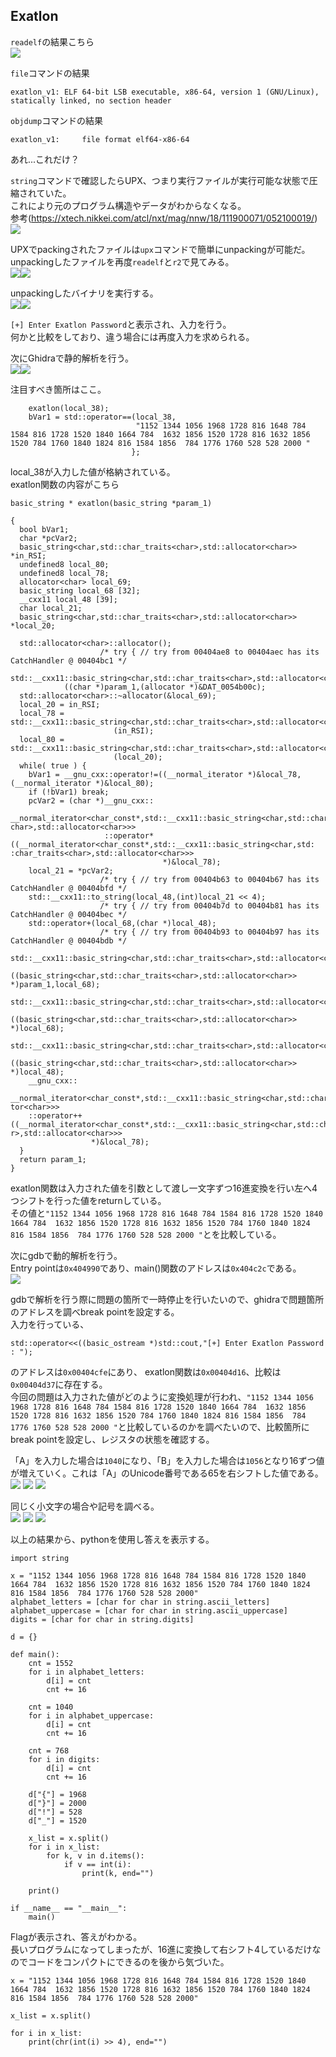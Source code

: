 ## Exatlon

`readelf`の結果こちら  
![](images/exatlon/1.png)

`file`コマンドの結果  
```
exatlon_v1: ELF 64-bit LSB executable, x86-64, version 1 (GNU/Linux), statically linked, no section header
```

`objdump`コマンドの結果  
```
exatlon_v1:     file format elf64-x86-64
```
あれ...これだけ？  

`string`コマンドで確認したらUPX、つまり実行ファイルが実行可能な状態で圧縮されていた。  
これにより元のプログラム構造やデータがわからなくなる。  
参考(https://xtech.nikkei.com/atcl/nxt/mag/nnw/18/111900071/052100019/)
![](images/exatlon/2.png)

UPXでpackingされたファイルは`upx`コマンドで簡単にunpackingが可能だ。  
unpackingしたファイルを再度`readelf`と`r2`で見てみる。  
![](images/exatlon/5.png)![](images/exatlon/6.png)

unpackingしたバイナリを実行する。  
![](images/exatlon/3.png)![](images/exatlon/4.png)

`[+] Enter Exatlon Password`と表示され、入力を行う。  
何かと比較をしており、違う場合には再度入力を求められる。  

次にGhidraで静的解析を行う。  
![](images/exatlon/8.png)![](images/exatlon/9.png)

注目すべき箇所はここ。  
```
    exatlon(local_38);
    bVar1 = std::operator==(local_38,
                            "1152 1344 1056 1968 1728 816 1648 784 1584 816 1728 1520 1840 1664 784  1632 1856 1520 1728 816 1632 1856 1520 784 1760 1840 1824 816 1584 1856  784 1776 1760 528 528 2000 "
                           };
```

local_38が入力した値が格納されている。  
exatlon関数の内容がこちら  
```
basic_string * exatlon(basic_string *param_1)

{
  bool bVar1;
  char *pcVar2;
  basic_string<char,std::char_traits<char>,std::allocator<char>> *in_RSI;
  undefined8 local_80;
  undefined8 local_78;
  allocator<char> local_69;
  basic_string local_68 [32];
  __cxx11 local_48 [39];
  char local_21;
  basic_string<char,std::char_traits<char>,std::allocator<char>> *local_20;
  
  std::allocator<char>::allocator();
                    /* try { // try from 00404ae8 to 00404aec has its CatchHandler @ 00404bc1 */
  std::__cxx11::basic_string<char,std::char_traits<char>,std::allocator<char>>::basic_string
            ((char *)param_1,(allocator *)&DAT_0054b00c);
  std::allocator<char>::~allocator(&local_69);
  local_20 = in_RSI;
  local_78 = std::__cxx11::basic_string<char,std::char_traits<char>,std::allocator<char>>::begin
                       (in_RSI);
  local_80 = std::__cxx11::basic_string<char,std::char_traits<char>,std::allocator<char>>::end
                       (local_20);
  while( true ) {
    bVar1 = __gnu_cxx::operator!=((__normal_iterator *)&local_78,(__normal_iterator *)&local_80);
    if (!bVar1) break;
    pcVar2 = (char *)__gnu_cxx::
                     __normal_iterator<char_const*,std::__cxx11::basic_string<char,std::char_traits< char>,std::allocator<char>>>
                     ::operator*((__normal_iterator<char_const*,std::__cxx11::basic_string<char,std: :char_traits<char>,std::allocator<char>>>
                                  *)&local_78);
    local_21 = *pcVar2;
                    /* try { // try from 00404b63 to 00404b67 has its CatchHandler @ 00404bfd */
    std::__cxx11::to_string(local_48,(int)local_21 << 4);
                    /* try { // try from 00404b7d to 00404b81 has its CatchHandler @ 00404bec */
    std::operator+(local_68,(char *)local_48);
                    /* try { // try from 00404b93 to 00404b97 has its CatchHandler @ 00404bdb */
    std::__cxx11::basic_string<char,std::char_traits<char>,std::allocator<char>>::operator+=
              ((basic_string<char,std::char_traits<char>,std::allocator<char>> *)param_1,local_68);
    std::__cxx11::basic_string<char,std::char_traits<char>,std::allocator<char>>::~basic_string
              ((basic_string<char,std::char_traits<char>,std::allocator<char>> *)local_68);
    std::__cxx11::basic_string<char,std::char_traits<char>,std::allocator<char>>::~basic_string
              ((basic_string<char,std::char_traits<char>,std::allocator<char>> *)local_48);
    __gnu_cxx::
    __normal_iterator<char_const*,std::__cxx11::basic_string<char,std::char_traits<char>,std::alloca tor<char>>>
    ::operator++((__normal_iterator<char_const*,std::__cxx11::basic_string<char,std::char_traits<cha r>,std::allocator<char>>>
                  *)&local_78);
  }
  return param_1;
}
```

exatlon関数は入力された値を引数として渡し一文字ずつ16進変換を行い左へ4つシフトを行った値をreturnしている。  
その値と`"1152 1344 1056 1968 1728 816 1648 784 1584 816 1728 1520 1840 1664 784  1632 1856 1520 1728 816 1632 1856 1520 784 1760 1840 1824 816 1584 1856  784 1776 1760 528 528 2000 "`とを比較している。  

次にgdbで動的解析を行う。  
Entry pointは`0x404990`であり、main()関数のアドレスは`0x404c2c`である。  
![](images/exatlon/16.png)

gdbで解析を行う際に問題の箇所で一時停止を行いたいので、ghidraで問題箇所のアドレスを調べbreak pointを設定する。  
入力を行っている、  
```
std::operator<<((basic_ostream *)std::cout,"[+] Enter Exatlon Password  : ");
```
のアドレスは`0x00404cfe`にあり、  exatlon関数は`0x00404d16`、比較は`0x00404d37`に存在する。  
今回の問題は入力された値がどのように変換処理が行われ、`"1152 1344 1056 1968 1728 816 1648 784 1584 816 1728 1520 1840 1664 784  1632 1856 1520 1728 816 1632 1856 1520 784 1760 1840 1824 816 1584 1856  784 1776 1760 528 528 2000 "`と比較しているのかを調べたいので、比較箇所にbreak pointを設定し、レジスタの状態を確認する。  

「A」を入力した場合は`1040`になり、「B」を入力した場合は`1056`となり16ずつ値が増えていく。これは「A」のUnicode番号である65を右シフトした値である。  
![](images/exatlon/10.png)
![](images/exatlon/11.png)
![](images/exatlon/17.png)

同じく小文字の場合や記号を調べる。  
![](images/exatlon/12.png)
![](images/exatlon/13.png)
![](images/exatlon/14.png)


以上の結果から、pythonを使用し答えを表示する。  
```
import string

x = "1152 1344 1056 1968 1728 816 1648 784 1584 816 1728 1520 1840 1664 784  1632 1856 1520 1728 816 1632 1856 1520 784 1760 1840 1824 816 1584 1856  784 1776 1760 528 528 2000"
alphabet_letters = [char for char in string.ascii_letters]
alphabet_uppercase = [char for char in string.ascii_uppercase]
digits = [char for char in string.digits]

d = {}

def main():
    cnt = 1552
    for i in alphabet_letters:
        d[i] = cnt
        cnt += 16
    
    cnt = 1040
    for i in alphabet_uppercase:
        d[i] = cnt
        cnt += 16
    
    cnt = 768
    for i in digits:
        d[i] = cnt
        cnt += 16
    
    d["{"] = 1968
    d["}"] = 2000
    d["!"] = 528
    d["_"] = 1520

    x_list = x.split()
    for i in x_list:
        for k, v in d.items():
            if v == int(i):
                print(k, end="")
    
    print()
    
if __name__ == "__main__":
    main()
```

Flagが表示され、答えがわかる。  
長いプログラムになってしまったが、16進に変換して右シフト4しているだけなのでコードをコンパクトにできるのを後から気づいた。  

```
x = "1152 1344 1056 1968 1728 816 1648 784 1584 816 1728 1520 1840 1664 784  1632 1856 1520 1728 816 1632 1856 1520 784 1760 1840 1824 816 1584 1856  784 1776 1760 528 528 2000"

x_list = x.split()

for i in x_list:
    print(chr(int(i) >> 4), end="")
```


